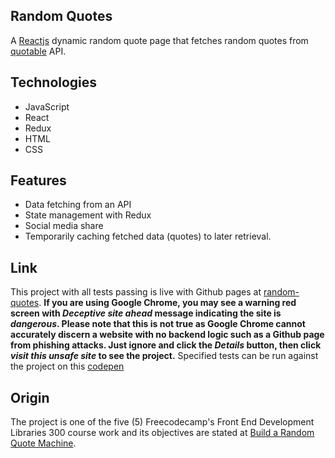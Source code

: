 ## Random Quotes

A [Reactjs](https://reactjs.org) dynamic random quote page that fetches random quotes from [quotable](https://github.com/lukePeavey/quotable) API.

## Technologies

- JavaScript
- React
- Redux
- HTML
- CSS

## Features

- Data fetching from an API
- State management with Redux
- Social media share
- Temporarily caching fetched data (quotes) to later retrieval.

## Link

This project with all tests passing is live with Github pages at [random-quotes](https://niranad.github.io/random-quotes). **If you are using Google Chrome, you may see a warning red screen with _Deceptive site ahead_ message indicating the site is _dangerous_. Please note that this is not true as Google Chrome cannot accurately discern a website with no backend logic such as a Github page from phishing attacks. Just ignore and click the _Details_ button, then click _visit this unsafe site_ to see the project.** Specified tests can be run against the project on this [codepen](https://codepen.io/niranad/full/RwpGEGM)

## Origin

The project is one of the five (5) Freecodecamp's Front End Development Libraries 300 course work and its objectives are stated at [Build a Random Quote Machine](https://www.freecodecamp.org/learn/front-end-development-libraries/front-end-development-libraries-projects/build-a-random-quote-machine).
